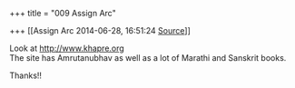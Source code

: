 +++
title = "009 Assign Arc"

+++
[[Assign Arc	2014-06-28, 16:51:24 [Source](https://groups.google.com/g/samskrita/c/WkIakF6H0m0)]]



Look at <http://www.khapre.org>  
The site has Amrutanubhav as well as a lot of Marathi and Sanskrit books.

Thanks!!

